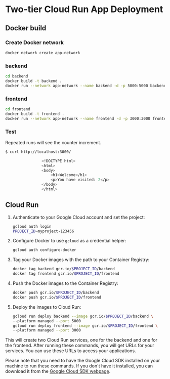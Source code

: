 # Two-tier Cloud Run App Deployment

## Docker build

### Create Docker network

```sh
docker network create app-network
```

### backend

```bash
cd backend
docker build -t backend .
docker run --network app-network --name backend -d -p 5000:5000 backend
```

### frontend

```bash
cd frontend
docker build -t frontend .
docker run --network app-network --name frontend -d -p 3000:3000 frontend
```

### Test

Repeated runs will see the counter increment.

```bash
$ curl http://localhost:3000/

                <!DOCTYPE html>
                <html>
                <body>
                    <h1>Welcome</h1>
                    <p>You have visited: 2</p>
                </body>
                </html>
```

## Cloud Run

1. Authenticate to your Google Cloud account and set the project:

    ```bash
    gcloud auth login
    PROJECT_ID=myproject-123456
    ```

1. Configure Docker to use `gcloud` as a credential helper:

    ```bash
    gcloud auth configure-docker
    ```

1. Tag your Docker images with the path to your Container Registry:

    ```bash
    docker tag backend gcr.io/$PROJECT_ID/backend
    docker tag frontend gcr.io/$PROJECT_ID/frontend
    ```

1. Push the Docker images to the Container Registry:

    ```bash
    docker push gcr.io/$PROJECT_ID/backend
    docker push gcr.io/$PROJECT_ID/frontend
    ```

1. Deploy the images to Cloud Run:

    ```bash
    gcloud run deploy backend --image gcr.io/$PROJECT_ID/backend \
    --platform managed --port 5000
    gcloud run deploy frontend --image gcr.io/$PROJECT_ID/frontend \
    --platform managed --port 3000
    ```

This will create two Cloud Run services, one for the backend and one for the
frontend. After running these commands, you will get URLs for your services.
You can use these URLs to access your applications.

Please note that you need to have the Google Cloud SDK installed on your machine
to run these commands. If you don't have it installed, you can download it from
the [Google Cloud SDK webpage](https://cloud.google.com/sdk/docs/install).
